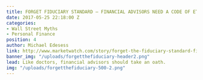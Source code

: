 ```yaml
---
title: FORGET FIDUCIARY STANDARD — FINANCIAL ADVISORS NEED A CODE OF ETHICS
date: 2017-05-25 22:18:00 Z
categories:
- Wall Street Myths
- Personal Finance
position: 4
author: Michael Edesess
link: http://www.marketwatch.com/story/forget-the-fiduciary-standard-financial-advisers-need-a-code-of-ethics-2017-05-24
banner_img: "/uploads/forgetthefiduciary-header2.png"
lead: Like doctors, financial advisors should take an oath.
img: "/uploads/forgetthefiduciary-500-2.png"
---
```


